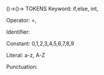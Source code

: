 ()->()->
TOKENS
Keyword: if,else, int,

Operator: =,

Identifier:

Constant: 0,1,2,3,4,5,6,7,8,9

Literal: a-z, A-Z

Punctuation:
